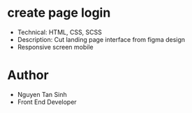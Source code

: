 # create page login

- Technical: HTML, CSS, SCSS
- Description: Cut landing page interface from figma design
- Responsive screen mobile 

# Author

- Nguyen Tan Sinh
- Front End Developer
